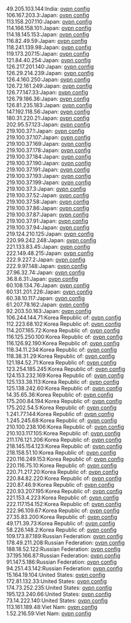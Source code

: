 49.205.103.144:India: [ovpn config](vpn/49_205_103_144.ovpn)  
106.167.203.3:Japan: [ovpn config](vpn/106_167_203_3.ovpn)  
113.158.207.110:Japan: [ovpn config](vpn/113_158_207_110.ovpn)  
114.166.158.101:Japan: [ovpn config](vpn/114_166_158_101.ovpn)  
114.18.145.153:Japan: [ovpn config](vpn/114_18_145_153.ovpn)  
116.82.49.59:Japan: [ovpn config](vpn/116_82_49_59.ovpn)  
118.241.139.98:Japan: [ovpn config](vpn/118_241_139_98.ovpn)  
119.173.207.15:Japan: [ovpn config](vpn/119_173_207_15.ovpn)  
121.84.40.254:Japan: [ovpn config](vpn/121_84_40_254.ovpn)  
126.217.201.140:Japan: [ovpn config](vpn/126_217_201_140.ovpn)  
126.29.214.239:Japan: [ovpn config](vpn/126_29_214_239.ovpn)  
126.4.160.250:Japan: [ovpn config](vpn/126_4_160_250.ovpn)  
126.72.161.249:Japan: [ovpn config](vpn/126_72_161_249.ovpn)  
126.77.147.33:Japan: [ovpn config](vpn/126_77_147_33.ovpn)  
126.79.186.36:Japan: [ovpn config](vpn/126_79_186_36.ovpn)  
126.81.235.183:Japan: [ovpn config](vpn/126_81_235_183.ovpn)  
147.192.118.56:Japan: [ovpn config](vpn/147_192_118_56.ovpn)  
180.31.220.21:Japan: [ovpn config](vpn/180_31_220_21.ovpn)  
202.95.57.123:Japan: [ovpn config](vpn/202_95_57_123.ovpn)  
219.100.37.1:Japan: [ovpn config](vpn/219_100_37_1.ovpn)  
219.100.37.107:Japan: [ovpn config](vpn/219_100_37_107.ovpn)  
219.100.37.169:Japan: [ovpn config](vpn/219_100_37_169.ovpn)  
219.100.37.178:Japan: [ovpn config](vpn/219_100_37_178.ovpn)  
219.100.37.184:Japan: [ovpn config](vpn/219_100_37_184.ovpn)  
219.100.37.190:Japan: [ovpn config](vpn/219_100_37_190.ovpn)  
219.100.37.191:Japan: [ovpn config](vpn/219_100_37_191.ovpn)  
219.100.37.193:Japan: [ovpn config](vpn/219_100_37_193.ovpn)  
219.100.37.199:Japan: [ovpn config](vpn/219_100_37_199.ovpn)  
219.100.37.3:Japan: [ovpn config](vpn/219_100_37_3.ovpn)  
219.100.37.52:Japan: [ovpn config](vpn/219_100_37_52.ovpn)  
219.100.37.58:Japan: [ovpn config](vpn/219_100_37_58.ovpn)  
219.100.37.86:Japan: [ovpn config](vpn/219_100_37_86.ovpn)  
219.100.37.87:Japan: [ovpn config](vpn/219_100_37_87.ovpn)  
219.100.37.91:Japan: [ovpn config](vpn/219_100_37_91.ovpn)  
219.100.37.94:Japan: [ovpn config](vpn/219_100_37_94.ovpn)  
219.124.210.125:Japan: [ovpn config](vpn/219_124_210_125.ovpn)  
220.99.242.248:Japan: [ovpn config](vpn/220_99_242_248.ovpn)  
221.133.83.45:Japan: [ovpn config](vpn/221_133_83_45.ovpn)  
222.149.48.215:Japan: [ovpn config](vpn/222_149_48_215.ovpn)  
222.9.227.2:Japan: [ovpn config](vpn/222_9_227_2.ovpn)  
222.9.97.148:Japan: [ovpn config](vpn/222_9_97_148.ovpn)  
27.96.32.74:Japan: [ovpn config](vpn/27_96_32_74.ovpn)  
36.8.6.31:Japan: [ovpn config](vpn/36_8_6_31.ovpn)  
60.108.134.76:Japan: [ovpn config](vpn/60_108_134_76.ovpn)  
60.131.201.226:Japan: [ovpn config](vpn/60_131_201_226.ovpn)  
60.38.10.117:Japan: [ovpn config](vpn/60_38_10_117.ovpn)  
61.207.78.162:Japan: [ovpn config](vpn/61_207_78_162.ovpn)  
92.203.50.163:Japan: [ovpn config](vpn/92_203_50_163.ovpn)  
106.244.144.71:Korea Republic of: [ovpn config](vpn/106_244_144_71.ovpn)  
112.223.68.102:Korea Republic of: [ovpn config](vpn/112_223_68_102.ovpn)  
114.207.165.72:Korea Republic of: [ovpn config](vpn/114_207_165_72.ovpn)  
116.125.250.100:Korea Republic of: [ovpn config](vpn/116_125_250_100.ovpn)  
116.126.92.190:Korea Republic of: [ovpn config](vpn/116_126_92_190.ovpn)  
118.34.11.234:Korea Republic of: [ovpn config](vpn/118_34_11_234.ovpn)  
118.38.31.29:Korea Republic of: [ovpn config](vpn/118_38_31_29.ovpn)  
121.184.52.71:Korea Republic of: [ovpn config](vpn/121_184_52_71.ovpn)  
123.254.185.245:Korea Republic of: [ovpn config](vpn/123_254_185_245.ovpn)  
124.153.232.169:Korea Republic of: [ovpn config](vpn/124_153_232_169.ovpn)  
125.133.38.113:Korea Republic of: [ovpn config](vpn/125_133_38_113.ovpn)  
125.138.242.60:Korea Republic of: [ovpn config](vpn/125_138_242_60.ovpn)  
14.35.65.36:Korea Republic of: [ovpn config](vpn/14_35_65_36.ovpn)  
175.200.84.194:Korea Republic of: [ovpn config](vpn/175_200_84_194.ovpn)  
175.202.54.5:Korea Republic of: [ovpn config](vpn/175_202_54_5.ovpn)  
1.241.77.144:Korea Republic of: [ovpn config](vpn/1_241_77_144.ovpn)  
1.245.245.68:Korea Republic of: [ovpn config](vpn/1_245_245_68.ovpn)  
210.100.238.106:Korea Republic of: [ovpn config](vpn/210_100_238_106.ovpn)  
210.103.117.105:Korea Republic of: [ovpn config](vpn/210_103_117_105.ovpn)  
211.176.121.206:Korea Republic of: [ovpn config](vpn/211_176_121_206.ovpn)  
218.145.154.123:Korea Republic of: [ovpn config](vpn/218_145_154_123.ovpn)  
218.158.51.10:Korea Republic of: [ovpn config](vpn/218_158_51_10.ovpn)  
220.116.249.153:Korea Republic of: [ovpn config](vpn/220_116_249_153.ovpn)  
220.116.75.10:Korea Republic of: [ovpn config](vpn/220_116_75_10.ovpn)  
220.71.217.20:Korea Republic of: [ovpn config](vpn/220_71_217_20.ovpn)  
220.84.82.220:Korea Republic of: [ovpn config](vpn/220_84_82_220.ovpn)  
220.87.46.9:Korea Republic of: [ovpn config](vpn/220_87_46_9.ovpn)  
220.93.207.195:Korea Republic of: [ovpn config](vpn/220_93_207_195.ovpn)  
221.153.4.223:Korea Republic of: [ovpn config](vpn/221_153_4_223.ovpn)  
222.117.154.152:Korea Republic of: [ovpn config](vpn/222_117_154_152.ovpn)  
222.96.109.67:Korea Republic of: [ovpn config](vpn/222_96_109_67.ovpn)  
27.35.83.200:Korea Republic of: [ovpn config](vpn/27_35_83_200.ovpn)  
49.171.39.73:Korea Republic of: [ovpn config](vpn/49_171_39_73.ovpn)  
58.226.148.2:Korea Republic of: [ovpn config](vpn/58_226_148_2.ovpn)  
109.173.87.189:Russian Federation: [ovpn config](vpn/109_173_87_189.ovpn)  
178.49.211.208:Russian Federation: [ovpn config](vpn/178_49_211_208.ovpn)  
188.18.52.122:Russian Federation: [ovpn config](vpn/188_18_52_122.ovpn)  
37.195.166.87:Russian Federation: [ovpn config](vpn/37_195_166_87.ovpn)  
91.147.5.186:Russian Federation: [ovpn config](vpn/91_147_5_186.ovpn)  
94.251.43.142:Russian Federation: [ovpn config](vpn/94_251_43_142.ovpn)  
15.164.19.104:United States: [ovpn config](vpn/15_164_19_104.ovpn)  
172.81.132.33:United States: [ovpn config](vpn/172_81_132_33.ovpn)  
174.73.252.235:United States: [ovpn config](vpn/174_73_252_235.ovpn)  
195.123.240.66:United States: [ovpn config](vpn/195_123_240_66.ovpn)  
73.14.222.140:United States: [ovpn config](vpn/73_14_222_140.ovpn)  
113.161.189.48:Viet Nam: [ovpn config](vpn/113_161_189_48.ovpn)  
1.52.216.59:Viet Nam: [ovpn config](vpn/1_52_216_59.ovpn)  
